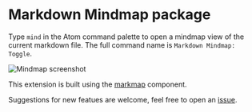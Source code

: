 # Markdown Mindmap package

Type `mind` in the Atom command palette to open a mindmap view of the current markdown file. The full command name is `Markdown Mindmap: Toggle`.

![Mindmap screenshot](https://github.com/dundalek/atom-markdown-mindmap/blob/master/screenshot.gif?raw=true)

This extension is built using the [markmap](https://github.com/dundalek/markmap) component.

Suggestions for new featues are welcome, feel free to open an [issue](https://github.com/dundalek/atom-markdown-mindmap/issues).
